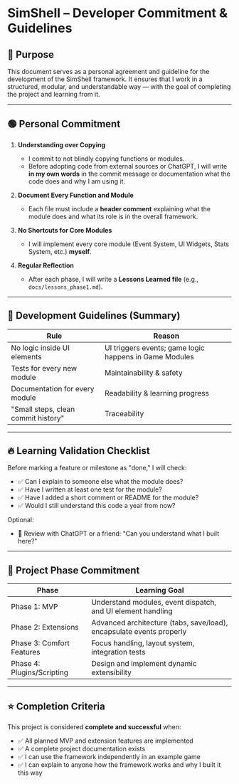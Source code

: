 # SimShell – Developer Commitment & Guidelines

## 🎯 Purpose
This document serves as a personal agreement and guideline for the development of the SimShell framework. It ensures that I work in a structured, modular, and understandable way — with the goal of completing the project and learning from it.

---

## 🟢 Personal Commitment

1. **Understanding over Copying**
   - I commit to not blindly copying functions or modules.
   - Before adopting code from external sources or ChatGPT, I will write **in my own words** in the commit message or documentation what the code does and why I am using it.

2. **Document Every Function and Module**
   - Each file must include a **header comment** explaining what the module does and what its role is in the overall framework.

3. **No Shortcuts for Core Modules**
   - I will implement every core module (Event System, UI Widgets, Stats System, etc.) **myself**.

4. **Regular Reflection**
   - After each phase, I will write a **Lessons Learned file** (e.g., `docs/lessons_phase1.md`).

---

## 📄 Development Guidelines (Summary)

| Rule | Reason |
|-----|-----|
| No logic inside UI elements | UI triggers events; game logic happens in Game Modules |
| Tests for every new module | Maintainability & safety |
| Documentation for every module | Readability & learning progress |
| "Small steps, clean commit history" | Traceability |

---

## 🔥 Learning Validation Checklist

Before marking a feature or milestone as "done," I will check:

- ✅ Can I explain to someone else what the module does?
- ✅ Have I written at least one test for the module?
- ✅ Have I added a short comment or README for the module?
- ✅ Would I still understand this code a year from now?

Optional:
- 📌 Review with ChatGPT or a friend: "Can you understand what I built here?"

---

## 🚀 Project Phase Commitment

| Phase | Learning Goal |
|----|----|
| Phase 1: MVP | Understand modules, event dispatch, and UI element handling |
| Phase 2: Extensions | Advanced architecture (tabs, save/load), encapsulate events properly |
| Phase 3: Comfort Features | Focus handling, layout system, integration tests |
| Phase 4: Plugins/Scripting | Design and implement dynamic extensibility |

---

## ⭐️ Completion Criteria

This project is considered **complete and successful** when:

- ✅ All planned MVP and extension features are implemented
- ✅ A complete project documentation exists
- ✅ I can use the framework independently in an example game
- ✅ I can explain to anyone how the framework works and why I built it this way

